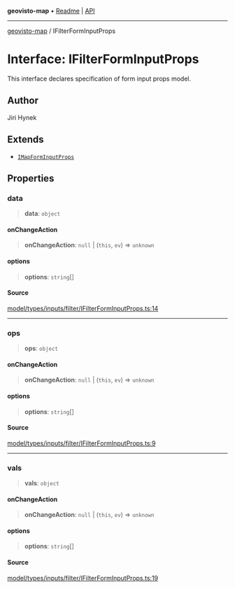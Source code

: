 **geovisto-map** • [Readme](../README.md) \| [API](../globals.md)

***

[geovisto-map](../README.md) / IFilterFormInputProps

# Interface: IFilterFormInputProps

This interface declares specification of form input props model.

## Author

Jiri Hynek

## Extends

- [`IMapFormInputProps`](IMapFormInputProps.md)

## Properties

### data

> **data**: `object`

#### onChangeAction

> **onChangeAction**: `null` \| (`this`, `ev`) => `unknown`

#### options

> **options**: `string`[]

#### Source

[model/types/inputs/filter/IFilterFormInputProps.ts:14](https://github.com/geovisto/geovisto-map/blob/5ee2cb5d45c19062fc8fc6beefa2848c076518b6/src/model/types/inputs/filter/IFilterFormInputProps.ts#L14)

***

### ops

> **ops**: `object`

#### onChangeAction

> **onChangeAction**: `null` \| (`this`, `ev`) => `unknown`

#### options

> **options**: `string`[]

#### Source

[model/types/inputs/filter/IFilterFormInputProps.ts:9](https://github.com/geovisto/geovisto-map/blob/5ee2cb5d45c19062fc8fc6beefa2848c076518b6/src/model/types/inputs/filter/IFilterFormInputProps.ts#L9)

***

### vals

> **vals**: `object`

#### onChangeAction

> **onChangeAction**: `null` \| (`this`, `ev`) => `unknown`

#### options

> **options**: `string`[]

#### Source

[model/types/inputs/filter/IFilterFormInputProps.ts:19](https://github.com/geovisto/geovisto-map/blob/5ee2cb5d45c19062fc8fc6beefa2848c076518b6/src/model/types/inputs/filter/IFilterFormInputProps.ts#L19)
